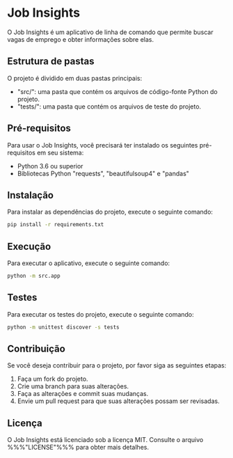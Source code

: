 # Job Insights

O Job Insights é um aplicativo de linha de comando que permite buscar vagas de emprego e obter informações sobre elas.

## Estrutura de pastas

O projeto é dividido em duas pastas principais:

- "src/": uma pasta que contém os arquivos de código-fonte Python do projeto.
- "tests/": uma pasta que contém os arquivos de teste do projeto.

## Pré-requisitos

Para usar o Job Insights, você precisará ter instalado os seguintes pré-requisitos em seu sistema:

- Python 3.6 ou superior
- Bibliotecas Python "requests", "beautifulsoup4" e "pandas"

## Instalação

Para instalar as dependências do projeto, execute o seguinte comando:

```bash
pip install -r requirements.txt

```

## Execução

Para executar o aplicativo, execute o seguinte comando:

```bash
python -m src.app

```

## Testes

Para executar os testes do projeto, execute o seguinte comando:

```bash
python -m unittest discover -s tests

```

## Contribuição

Se você deseja contribuir para o projeto, por favor siga as seguintes etapas:

1. Faça um fork do projeto.
2. Crie uma branch para suas alterações.
3. Faça as alterações e commit suas mudanças.
4. Envie um pull request para que suas alterações possam ser revisadas.

## Licença

O Job Insights está licenciado sob a licença MIT. Consulte o arquivo %%%"LICENSE"%%% para obter mais detalhes.

